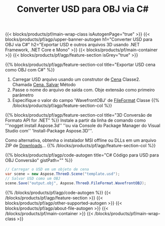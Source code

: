 ﻿---
title: Converter USD para OBJ via C# 
description: Converta USD e outros 3D arquivos usando .NET API
url: /pt/net/conversion/usd-to-obj/
family: 3d
platformtag: net
feature: conversion
informat: USD
outformat: OBJ
otherformats: PDF FBX PLY RVM JT ASE HTML GLTF 
---
{{< blocks/products/pf/main-wrap-class isAutogenPage="true" >}}
{{< blocks/products/pf/agp/upper-banner-autogen h1="Converter USD para OBJ via C#" h2="Exportar USD e outros arquivos 3D usando .NET Framework, .NET Core e Mono" >}}
{{< blocks/products/pf/main-container >}}
{{< blocks/products/pf/agp/feature-section isGrey="true" >}}

{{% blocks/products/pf/agp/feature-section-col title="Exportar USD cena como OBJ com C#" %}}
1. Carregar USD arquivo usando um construtor de [Cena](https://apireference.aspose.com/3d/net/aspose.threed/scene) Classe2. Chamada [Cena. Salvar](https://apireference.aspose.com/3d/net/aspose.threed/scene/methods/save/index) Método
3. Passe o nome do arquivo de saída com. Obje extensão como primeiro parâmetro
4. Especifique o valor do campo 'WavefrontOBJ' de [FileFormat](https://apireference.aspose.com/3d/net/aspose.threed/fileformat/fields/index) Classe
{{% /blocks/products/pf/agp/feature-section-col %}}

{{% blocks/products/pf/agp/feature-section-col title="3D Conversão de Formato API for .NET" %}}
Instale a partir da linha de comando como '''nogget install Aspose.3d'' ''ou via Console do Package Manager do Visual Studio com'' 'Install-Package Aspose.3D'''.

Como alternativa, obtenha o instalador MSI offline ou DLLs em um arquivo ZIP de [Downloads](https://downloads.aspose.com/3d/net)...
{{% /blocks/products/pf/agp/feature-section-col %}}

{{% blocks/products/pf/agp/code-autogen title="C# Código para USD para OBJ Conversão" gistPath="" %}}
```cs
// Carregar o USD em um objeto de cena 
var scene = new Aspose.ThreeD.Scene("template.usd");
// Salvar USD como um OBJ 
scene.Save("output.obj", Aspose.ThreeD.FileFormat.WavefrontOBJ);

```
{{% /blocks/products/pf/agp/code-autogen %}}
{{< /blocks/products/pf/agp/feature-section >}}
{{< blocks/products/pf/agp/other-supported-autogen >}}
{{< blocks/products/pf/agp/about-file-autogen >}}
{{< /blocks/products/pf/main-container >}}
{{< /blocks/products/pf/main-wrap-class >}}
